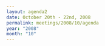 ```yaml
---
layout: agenda2
date: October 20th - 22nd, 2008
permalink: meetings/2008/10/agenda
year: "2008"
month: "10"
---
```

